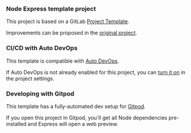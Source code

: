 ### Node Express template project

This project is based on a GitLab [Project Template](https://docs.gitlab.com/ee/gitlab-basics/create-project.html).

Improvements can be proposed in the [original project](https://gitlab.com/gitlab-org/project-templates/express).

### CI/CD with Auto DevOps

This template is compatible with [Auto DevOps](https://docs.gitlab.com/ee/topics/autodevops/).

If Auto DevOps is not already enabled for this project, you can [turn it on](https://docs.gitlab.com/ee/topics/autodevops/#enabling-auto-devops) in the project settings.

### Developing with Gitpod

This template has a fully-automated dev setup for [Gitpod](https://docs.gitlab.com/ee/integration/gitpod.html).

If you open this project in Gitpod, you'll get all Node dependencies pre-installed and Express will open a web preview.
 
  
